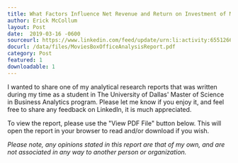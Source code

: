 ```yaml
---
title: What Factors Influence Net Revenue and Return on Investment of Movies at the Box Office?
author: Erick McCollum
layout: Post
date:  2019-03-16 -0600
sourceurl: https://www.linkedin.com/feed/update/urn:li:activity:6551266040465154048
docurl: /data/files/MoviesBoxOfficeAnalysisReport.pdf
category: Post
featured: 1
downloadable: 1
---
```


I wanted to share one of my analytical research reports that was written during my time as a student in The University of Dallas' Master of Science in Business Analytics program. Please let me know if you enjoy it, and feel free to share any feedback on LinkedIn, it is much appreciated.

To view the report, please use the "View PDF File" button below. This will open the report in your browser to read and/or download if you wish.

*Please note, any opinions stated in this report are that of my own, and are not associated in any way to another person or organization.*